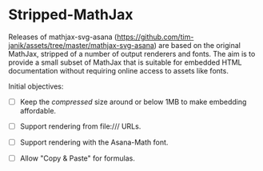 # Stripped-MathJax

Releases of mathjax-svg-asana (https://github.com/tim-janik/assets/tree/master/mathjax-svg-asana) are based on the original MathJax, stripped of
a number of output renderers and fonts. The aim is to provide a small subset
of MathJax that is suitable for embedded HTML documentation without requiring
online access to assets like fonts.

Initial objectives:

- [ ] Keep the *compressed* size around or below 1MB to make embedding affordable.
- [ ] Support rendering from file:/// URLs.
- [ ] Support rendering with the Asana-Math font.
- [ ] Allow "Copy & Paste" for formulas.






